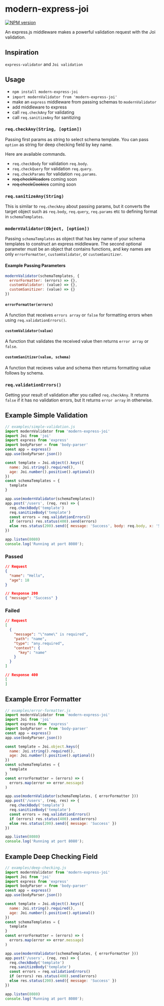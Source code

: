 # modern-express-joi

[![NPM version][npm-svg]][npm]

[npm]: https://www.npmjs.com/package/modern-express-joi
[npm-svg]: https://img.shields.io/npm/v/modern-express-joi.svg?style=flat


An express.js middleware makes a powerful validation request with the Joi validation.

## Inspiration
`express-validator` and `Joi validation`

## Usage
- `npm install modern-express-joi`
- `import modernValidator from 'modern-express-joi'`
- make an `express` middleware from passing schemas to `modernValidator`
- add middleware to express
- call `req.checkAny` for validating
- call `req.sanitizeAny` for sanitizing

### `req.checkAny(String, [option])`
Passing first params as string to select schema template.
You can pass `option` as string for deep checking field by key name.

Here are available commands.
- `req.checkBody` for validation `req.body`.
- `req.checkQuery` for validation `req.query`.
- `req.checkParams` for validation `req.params`.
- ~~req.checkHeaders~~ coming soon
- ~~req.checkCookies~~ coming soon

### `req.sanitizeAny(String)`
This is similar to `req.checkAny` about passing params, but it converts the target object such as `req.body`, `req.query`, `req.params` etc to defining format in `schemaTemplates`.

### `modernValidator(Object, [option])`
Passing `schemaTemplates` as object that has key name of your schema templates to construct an express middleware.
The second optional parameter must be an object that contains functions, and key names are only `errorFormatter`, `customValidator`, or `customSanitizer`.

#### Example Passing Parameters
```js
modernValidator(schemaTemplates, {
  errorFormatter: (errors) => {},
  customValidator: (value) => {},
  customSanitizer: (value) => {}
})
```

#### `errorFormatter(errors)`
A function that receives `errors array` or `false` for formatting errors when using `req.validationErrors()`.

#### `customValidator(value)`
A function that validates the received value then returns `error array` or `false`.

#### `customSanitizer(value, schema)`
A function that recieves value and schema then returns formatting value follows by schema.

### `req.validationErrors()`
Getting your result of validation after you called `req.checkAny`. It returns `false` if it has no validation errors, but It returns `error array` in otherwise.


## Example Simple Validation

```js
// examples/simple-validation.js
import modernValidator from 'modern-express-joi'
import Joi from 'joi'
import express from 'express'
import bodyParser = from 'body-parser'
const app = express()
app.use(bodyParser.json())

const template = Joi.object().keys({
  name: Joi.string().required(),
  age: Joi.number().positive().optional()
})
const schemaTemplates = {
  template
}

app.use(modernValidator(schemaTemplates))
app.post('/users', (req, res) => {
  req.checkBody('template')
  req.sanitizeBody('template')
  const errors = req.validationErrors()
  if (errors) res.status(400).send(errors)
  else res.status(200).send({ message: 'Success', body: req.body, x: '5' })
})

app.listen(8080)
console.log('Running at port 8080');

```

### Passed
```json
// Request
{
  "name": "Hello",
  "age": 18
}

// Response 200
{ "message": "Success" }
```

### Failed
```json
// Request
[
  {
    "message": "\"name\" is required",
    "path": "name",
    "type": "any.required",
    "context": {
      "key": "name"
    }
  }
]

// Response 400
[
]
```

## Example Error Formatter
```js
// examples/error-formatter.js
import modernValidator from 'modern-express-joi'
import Joi from 'joi'
import express from 'express'
import bodyParser = from 'body-parser'
const app = express()
app.use(bodyParser.json())

const template = Joi.object.keys({
  name: Joi.string().required(),
  age: Joi.number().positive().optional()
})
const schemaTemplates = {
  template
}
const errorFormatter = (errors) => (
  errors.map(error => error.message)
)

app.use(modernValidator(schemaTemplates, { errorFormatter }))
app.post('/users', (req, res) => {
  req.checkBody('template')
  req.sanitizeBody('template')
  const errors = req.validationErrors()
  if (errors) res.status(400).send(errors)
  else res.status(200).send({ message: 'Success' })
})

app.listen(8080)
console.log('Running at port 8080');
```

## Example Deep Checking Field
```js
// examples/deep-checking.js
import modernValidator from 'modern-express-joi'
import Joi from 'joi'
import express from 'express'
import bodyParser = from 'body-parser'
const app = express()
app.use(bodyParser.json())

const template = Joi.object().keys({
  name: Joi.string().required(),
  age: Joi.number().positive().optional()
})
const schemaTemplates = {
  template
}
const errorFormatter = (errors) => (
  errors.map(error => error.message)
)

app.use(modernValidator(schemaTemplates, { errorFormatter }))
app.post('/users', (req, res) => {
  req.checkBody('template')
  req.sanitizeBody('template')
  const errors = req.validationErrors()
  if (errors) res.status(400).send(errors)
  else res.status(200).send({ message: 'Success' })
})

app.listen(8080)
console.log('Running at port 8080');
```
